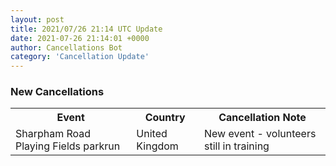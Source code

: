 ```yaml
---
layout: post
title: 2021/07/26 21:14 UTC Update
date: 2021-07-26 21:14:01 +0000
author: Cancellations Bot
category: 'Cancellation Update'
---
```


<h3>New Cancellations</h3>
<div class='hscrollable'>
<table style='width: 100%'>
    <tr>
        <th>Event</th>
        <th>Country</th>
        <th>Cancellation Note</th>
    </tr>
    <tr>
        <td>Sharpham Road Playing Fields parkrun</td>
        <td>United Kingdom</td>
        <td>New event - volunteers still in training</td>
    </tr>
</table>
</div>
